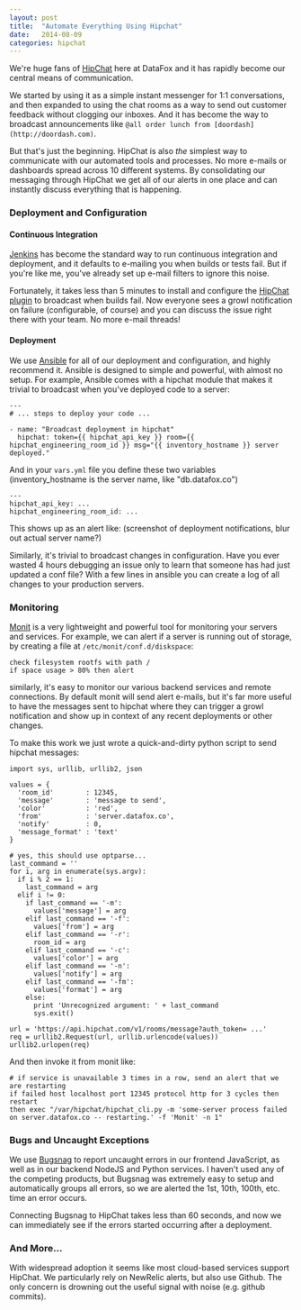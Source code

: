```yaml
---
layout: post
title:  "Automate Everything Using Hipchat"
date:   2014-08-09
categories: hipchat
---
```




We're huge fans of [HipChat](https://www.hipchat.com/) here at DataFox and it has rapidly become our central means of communication.

We started by using it as a simple instant messenger for 1:1 conversations, and then expanded to using the chat rooms as a way to send out customer feedback without clogging our inboxes.  And it has become the way to broadcast announcements like `@all order lunch from [doordash](http://doordash.com)`.

But that's just the beginning.  HipChat is also _the_ simplest way to communicate with our automated tools and processes.  No more e-mails or dashboards spread across 10 different systems.  By consolidating our messaging through HipChat we get all of our alerts in one place and can instantly discuss everything that is happening.


### Deployment and Configuration

#### Continuous Integration

[Jenkins](http://jenkins-ci.org/) has become the standard way to run continuous integration and deployment, and it defaults to e-mailing you when builds or tests fail.  But if you're like me, you've already set up e-mail filters to ignore this noise.

Fortunately, it takes less than 5 minutes to install and configure the [HipChat plugin](https://wiki.jenkins-ci.org/display/JENKINS/HipChat+Plugin) to broadcast when builds fail.  Now everyone sees a growl notification on failure (configurable, of course) and you can discuss the issue right there with your team.  No more e-mail threads!

#### Deployment
We use [Ansible](http://docs.ansible.com/index.html) for all of our deployment and configuration, and highly recommend it.  Ansible is designed to simple and powerful, with almost no setup.  For example, Ansible comes with a hipchat module that makes it trivial to broadcast when you've deployed code to a server:

    ---
    # ... steps to deploy your code ...

    - name: "Broadcast deployment in hipchat"
      hipchat: token={{ hipchat_api_key }} room={{ hipchat_engineering_room_id }} msg="{{ inventory_hostname }} server deployed."

And in your `vars.yml` file you define these two variables (inventory_hostname is the server name, like "db.datafox.co")

    ---
    hipchat_api_key: ...
    hipchat_engineering_room_id: ...


This shows up as an alert like:
(screenshot of deployment notifications, blur out actual server name?)

Similarly, it's trivial to broadcast changes in configuration.  Have you ever wasted 4 hours debugging an issue only to learn that someone has had just updated a conf file?  With a few lines in ansible you can create a log of all changes to your production servers.


### Monitoring

[Monit](http://mmonit.com/monit/) is a very lightweight and powerful tool for monitoring your servers and services.  For example, we can alert if a server is running out of storage, by creating a file at `/etc/monit/conf.d/diskspace`:

    check filesystem rootfs with path /
    if space usage > 80% then alert

similarly, it's easy to monitor our various backend services and remote connections.  By default monit will send alert e-mails, but it's far more useful to have the messages sent to hipchat where they can trigger a growl notification and show up in context of any recent deployments or other changes.

To make this work we just wrote a quick-and-dirty python script to send hipchat messages:

    import sys, urllib, urllib2, json

    values = {
      'room_id'        : 12345,
      'message'        : 'message to send',
      'color'          : 'red',
      'from'           : 'server.datafox.co',
      'notify'         : 0,
      'message_format' : 'text'
    }

    # yes, this should use optparse...
    last_command = ''
    for i, arg in enumerate(sys.argv):
      if i % 2 == 1:
        last_command = arg
      elif i != 0:
        if last_command == '-m':
          values['message'] = arg
        elif last_command == '-f':
          values['from'] = arg
        elif last_command == '-r':
          room_id = arg
        elif last_command == '-c':
          values['color'] = arg
        elif last_command == '-n':
          values['notify'] = arg
        elif last_command == '-fm':
          values['format'] = arg
        else:
          print 'Unrecognized argument: ' + last_command
          sys.exit()

    url = 'https://api.hipchat.com/v1/rooms/message?auth_token= ...'
    req = urllib2.Request(url, urllib.urlencode(values))
    urllib2.urlopen(req)


And then invoke it from monit like:

    # if service is unavailable 3 times in a row, send an alert that we are restarting
    if failed host localhost port 12345 protocol http for 3 cycles then restart
    then exec "/var/hipchat/hipchat_cli.py -m 'some-server process failed on server.datafox.co -- restarting.' -f 'Monit' -n 1"


### Bugs and Uncaught Exceptions

We use [Bugsnag](https://bugsnag.com) to report uncaught errors in our frontend JavaScript, as well as in our backend NodeJS and Python services.  I haven't used any of the competing products, but Bugsnag was extremely easy to setup and automatically groups all errors,  so we are alerted the 1st, 10th, 100th, etc. time an error occurs.  

Connecting Bugsnag to HipChat takes less than 60 seconds, and now we can immediately see if the errors started occurring after a deployment.


### And More...

With widespread adoption it seems like most cloud-based services support HipChat.  We particularly rely on NewRelic alerts, but also use Github.  The only concern is drowning out the useful signal with noise (e.g. github commits).


